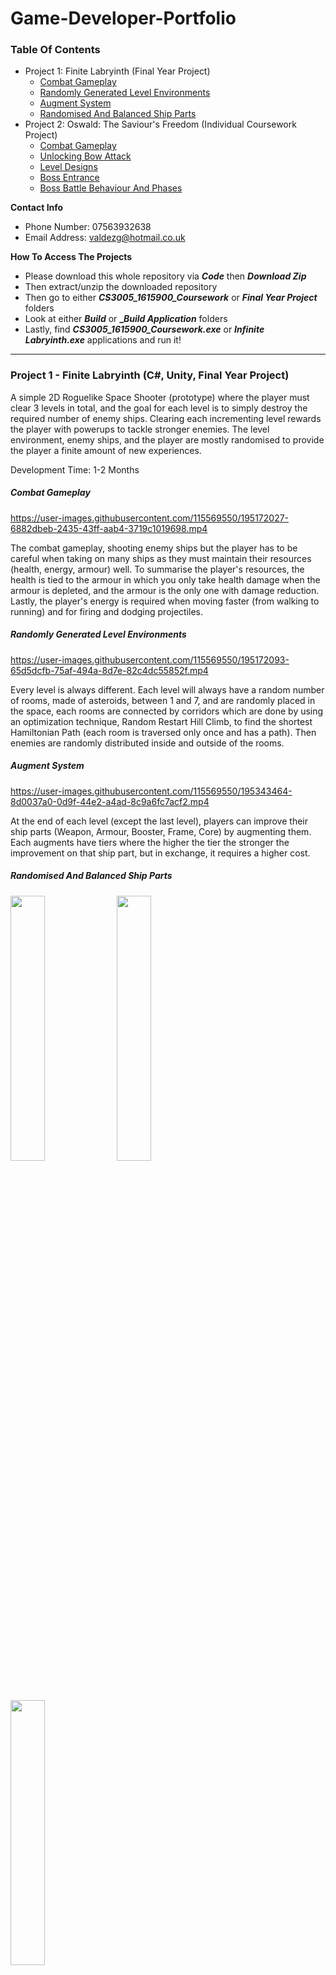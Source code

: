 # Game-Developer-Portfolio


### Table Of Contents
- Project 1: Finite Labryinth (Final Year Project)
  - [Combat Gameplay](#combat-gameplay)
  - [Randomly Generated Level Environments](#randomly-generated-level-environments)
  - [Augment System](#augment-system)
  - [Randomised And Balanced Ship Parts](#randomised-and-balanced-ship-parts)
- Project 2: Oswald: The Saviour's Freedom (Individual Coursework Project)
  - [Combat Gameplay](#combat-gameplay-with-audio)
  - [Unlocking Bow Attack](#unlocking-bow-attack-with-audio)
  - [Level Designs](#level-designs-with-audio)
  - [Boss Entrance](#boss-entrance-with-audio)
  - [Boss Battle Behaviour And Phases](#boss-battle-behaviours-and-phases-with-audio)

**Contact Info**
  - Phone Number: 07563932638
  - Email Address: valdezg@hotmail.co.uk
  
**How To Access The Projects**
  - Please download this whole repository via **_Code_** then **_Download Zip_**
  - Then extract/unzip the downloaded repository
  - Then go to either **_CS3005_1615900_Coursework_** or **_Final Year Project_** folders
  - Look at either **_Build_** or **__Build Application_** folders
  - Lastly, find **_CS3005_1615900_Coursework.exe_** or **_Infinite Labryinth.exe_** applications and run it! 

------------  
### Project 1 - Finite Labryinth (C#, Unity, Final Year Project)

A simple 2D Roguelike Space Shooter (prototype) where the player must clear 3 levels in total, and the goal for each level is to simply destroy the required number of enemy ships. Clearing each incrementing level rewards the player with powerups to tackle stronger enemies. The level environment, enemy ships, and the player are mostly randomised to provide the player a finite amount of new experiences.
  
Development Time: 1-2 Months 

##### **Combat Gameplay**
https://user-images.githubusercontent.com/115569550/195172027-6882dbeb-2435-43ff-aab4-3719c1019698.mp4


The combat gameplay, shooting enemy ships but the player has to be careful when taking on many ships as they must maintain their resources (health, energy, armour) well. To summarise the player's resources, the health is tied to the armour in which you only take health damage when the armour is depleted, and the armour is the only one with damage reduction. Lastly, the player's energy is required when moving faster (from walking to running) and for firing and dodging projectiles.
 
##### **Randomly Generated Level Environments**
https://user-images.githubusercontent.com/115569550/195172093-65d5dcfb-75af-494a-8d7e-82c4dc55852f.mp4


Every level is always different. Each level will always have a random number of rooms, made of asteroids, between 1 and 7, and are randomly placed in the space, each rooms are connected by corridors which are done by using an optimization technique, Random Restart Hill Climb, to find the shortest Hamiltonian Path (each room is traversed only once and has a path). Then enemies are randomly distributed inside and outside of the rooms.

##### **Augment System**
https://user-images.githubusercontent.com/115569550/195343464-8d0037a0-0d9f-44e2-a4ad-8c9a6fc7acf2.mp4


At the end of each level (except the last level), players can improve their ship parts (Weapon, Armour, Booster, Frame, Core) by augmenting them. Each augments have tiers where the higher the tier the stronger the improvement on that ship part, but in exchange, it requires a higher cost.

##### **Randomised And Balanced Ship Parts**
<img align="center" width=33% height=33% src="https://user-images.githubusercontent.com/115569550/195622574-8187acd9-dede-41a8-a5b0-51ed9a3a5737.png"> <img align="center" width=33% height=33% src="https://user-images.githubusercontent.com/115569550/195626486-4b6adb39-a3ca-4ed0-b211-f489033e5ef4.png"> <img align="center" width=33% height=33% src="https://user-images.githubusercontent.com/115569550/195626499-0cf8918a-10a5-4679-be53-c9b2a2eb6f26.png">


At every run the player has randomised but balanced ship parts. A weapon, for instance, with lower power such as 100 will have the same total damage done in a given time (10 seconds) as a higher power such as 1500, this is due to the fire rate being slower at higher power and faster at lower power. These balancing concepts have also been applied to all the other ship parts - the higher the primary value is, the lower the secondary value.


------------
### Project 2 - Oswald: The Saviour's Freedom (C#, Unity, Indiviudal Coursework Project)

A 2D RPG Platform game where the player must traverse through 3 levels with each level having their own conditions to progress through the next level. Progress through the levels as quick as possible and the game's story may differ.

Development Time: 1 Month

##### **Combat Gameplay (With Audio)** 
https://user-images.githubusercontent.com/115569550/195849173-953b1aeb-9d5f-49df-9bb2-01f17f4f2fde.mp4


The enemies engage with the player once they reach a certain distance and continuously attack until the player dies. The player can dodge attacks by dodging (player slide animation) at the right moment but they must also manage their energy well as you cannot dodge, attack, jump, etc. endlessly.


##### **Unlocking Bow Attack (With Audio)**
https://user-images.githubusercontent.com/115569550/195875471-fd1ee027-f6bb-4379-b413-3df3ce710062.mp4


The player, by default, does not have a Bow, but the player can get it by traversing through a difficult path. Once unlocked, the player can use it (beware of energy usage) to fire a magic arrow that deals massive damage to enemies. Also note that there are dialogues shown when gaining new powerups such as picking up the Bow or other items.


##### **Level Designs (With Audio)**
https://user-images.githubusercontent.com/115569550/195892588-3f8985ea-019b-4899-82fd-ee459490988a.mp4


The game has 3 levels with each level having better design. In particular, level 3 includes unique designs over the previous levels such as rolling boulders, elevators, and missing keys to unlock the door to the boss area. Also note in level 3 and in previous levels, there are 2D tile blocks that may seem to be missing, however they are intended to be missing to reduce taking up space in the total storage required for this application. 

##### **Boss Entrance (With Audio)**
https://user-images.githubusercontent.com/115569550/196489526-bde01686-9d8d-4abd-a6cd-6eb288af9d3d.mp4


The boss entrance requires 4 keys spread throughout the level. When the entrance is unlocked, the floor is destroyed to provide first-time players a suprise moment in thinking the level is almost complete. Then the player must face the final boss to unlock the exit door.


##### **Boss Battle Behaviours And Phases (With Audio)**
https://user-images.githubusercontent.com/115569550/196497190-e82e7c9f-4a19-4687-a90f-0035baeeed23.mp4


The boss is very aggressive in its normal and enraged phase. In its normal phase it uses a melee attack to deal great damage to the player. When the boss takes a threshold damage (25% of max health) it becomes enraged and starts to teleport randomly to one of the summoned platforms, then it starts to attack  the player (with massive damage) by using a tracking spell attack on the player's current position. Only when the boss a hit (any damage) will the boss return to its normal phase. Defeating the boss will then unlock the door to the exit to then complete the game.
